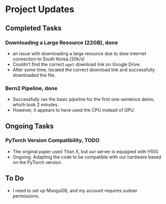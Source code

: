 # Project Updates

## Completed Tasks

### Downloading a Large Resource (22GB), done
- an issue with downloading a large resource due to slow internet connection to South Korea.(20k/s) 
- Couldn't find the correct `wget` download link on Google Drive.
- After some time, located the correct download link and successfully downloaded the file.

### Bern2 Pipeline, done
- Successfully ran the basic pipeline for the first one-sentence demo, which took 2 minutes.
- However, it appears to have used the CPU instead of GPU.

## Ongoing Tasks

### PyTorch Version Compatibility, TODO
- The original paper used Titan X, but our server is equipped with H100.
- Ongoing: Adapting the code to be compatible with our hardware based on the PyTorch version.

## To Do
- I need to set up MongoDB, and my account requires sudoer permissions.
